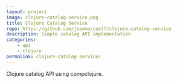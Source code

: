 ```yaml
---
layout: project
image: clojure-catalog-service.png
title: Clojure Catalog Service
repo: https://github.com/joaomarcuslf/clojure-catalog-service
description: Simple catalog API implementation
categories:
    - api
    - clojure
permalink: clojure-catalog-service/
---
```


Clojure catalog API using compclojure.
